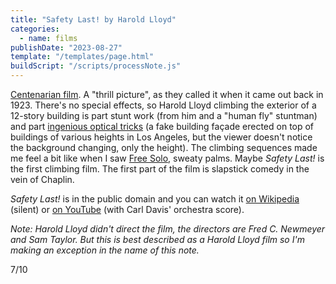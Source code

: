 ```yaml
---
title: "Safety Last! by Harold Lloyd"
categories:
  - name: films
publishDate: "2023-08-27"
template: "/templates/page.html"
buildScript: "/scripts/processNote.js"
---
```


[Centenarian film](/notes/watching-centenarian-films/). A "thrill picture", as they called it when it came out back in 1923. There's no special effects, so Harold Lloyd climbing the exterior of a 12-story building is part stunt work (from him and a "human fly" stuntman) and part [ingenious optical tricks](https://archive.org/details/photoplayvolume22425chic/page/33/mode/1up?view=theater) (a fake building façade erected on top of buildings of various heights in Los Angeles, but the viewer doesn't notice the background changing, only the height). The climbing sequences made me feel a bit like when I saw [Free Solo](https://en.wikipedia.org/wiki/Free_Solo), sweaty palms. Maybe _Safety Last!_ is the first climbing film. The first part of the film is slapstick comedy in the vein of Chaplin.

_Safety Last!_ is in the public domain and you can watch it [on Wikipedia](<https://en.wikipedia.org/wiki/File:Safety_Last_(1923).webm>) (silent) or [on YouTube](https://www.youtube.com/watch?v=V-XZWZVVhvQ) (with Carl Davis' orchestra score).

_Note: Harold Lloyd didn't direct the film, the directors are Fred C. Newmeyer and Sam Taylor. But this is best described as a Harold Lloyd film so I'm making an exception in the name of this note._

7/10
